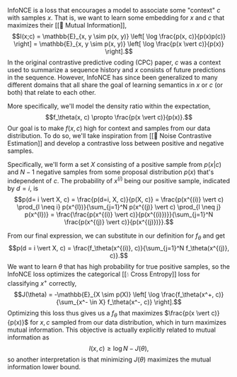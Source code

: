 InfoNCE is a loss that encourages a model to associate some "context" $c$ with samples $x$. That is, we want to learn some embedding for $x$ and $c$ that maximizes their [[🤝 Mutual Information]], $$I(x;c) = \mathbb{E}_{x, y \sim p(x, y)} \left[ \log \frac{p(x, c)}{p(x)p(c)} \right] = \mathbb{E}_{x, y \sim p(x, y)} \left[ \log \frac{p(x \vert c)}{p(x)} \right].$$ In the original contrastive predictive coding (CPC) paper, $c$ was a context used to summarize a sequence history and $x$ consists of future predictions in the sequence. However, InfoNCE has since been generalized to many different domains that all share the goal of learning semantics in $x$ or $c$ (or both) that relate to each other.

More specifically, we'll model the density ratio within the expectation, $$f_\theta(x, c) \propto \frac{p(x \vert c)}{p(x)}.$$ Our goal is to make $f(x, c)$ high for context and samples from our data distribution. To do so, we'll take inspiration from [[📣 Noise Contrastive Estimation]] and develop a contrastive loss between positive and negative samples.

Specifically, we'll form a set $X$ consisting of a positive sample from $p(x \vert c)$ and $N-1$ negative samples from some proposal distribution $p(x)$ that's independent of $c$. The probability of $x^{(i)}$ being our positive sample, indicated by $d = i$, is $$p(d= i \vert X, c) = \frac{p(d=i, X, c)}{p(X, c)} = \frac{p(x^{(i)} \vert c) \prod_{l \neq i} p(x^{l})}{\sum_{j=1}^N p(x^{(j)} \vert c) \prod_{l \neq j} p(x^{l})} = \frac{\frac{p(x^{(i)} \vert c)}{p(x^{(i)})}}{\sum_{j=1}^N \frac{p(x^{(j)} \vert c)}{p(x^{(j)})}}.$$

From our final expression, we can substitute in our definition for $f_\theta$ and get $$p(d = i \vert X, c) = \frac{f_\theta(x^{(i)}, c)}{\sum_{j=1}^N f_\theta(x^{(j)}, c)}.$$ We want to learn $\theta$ that has high probability for true positive samples, so the InfoNCE loss optimizes the categorical [[💧 Cross Entropy]] loss for classifying $x^+$ correctly, $$J(\theta) = -\mathbb{E}_{X \sim p(X)} \left[ \log \frac{f_\theta(x^+, c)}{\sum_{x^- \in X} f_\theta(x^-, c)} \right].$$ Optimizing this loss thus gives us a $f_\theta$ that maximizes $\frac{p(x \vert c)}{p(x)}$ for $x, c$ sampled from our data distribution, which in turn maximizes mutual information. This objective is actually explicitly related to mutual information as $$I(x, c) \geq \log N - J(\theta),$$ so another interpretation is that minimizing $J(\theta)$ maximizes the mutual information lower bound.